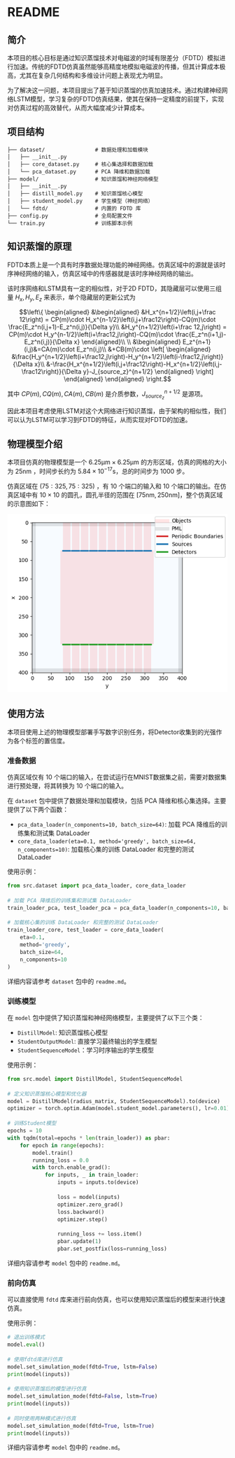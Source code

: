 # README

## 简介

本项目的核心目标是通过知识蒸馏技术对电磁波的时域有限差分（FDTD）模拟进行加速。传统的FDTD仿真虽然能够高精度地模拟电磁波的传播，但其计算成本极高，尤其在复杂几何结构和多维设计问题上表现尤为明显。

为了解决这一问题，本项目提出了基于知识蒸馏的仿真加速技术。通过构建神经网络LSTM模型，学习复杂的FDTD仿真结果，使其在保持一定精度的前提下，实现对仿真过程的高效替代，从而大幅度减少计算成本。

## 项目结构

```
├── dataset/                # 数据处理和加载模块
│   ├── __init__.py
│   ├── core_dataset.py     # 核心集选择和数据加载
│   └── pca_dataset.py      # PCA 降维和数据加载
├── model/                  # 知识蒸馏和神经网络模型
│   ├── __init__.py
│   ├── distill_model.py    # 知识蒸馏核心模型
│   ├── student_model.py    # 学生模型（神经网络）
│   └── fdtd/               # 内置的 FDTD 库
├── config.py               # 全局配置文件
└── train.py                # 训练脚本示例
```

## 知识蒸馏的原理

FDTD本质上是一个具有时序数据处理功能的神经网络。仿真区域中的源就是该时序神经网络的输入，仿真区域中的传感器就是该时序神经网络的输出。

该时序网络和LSTM具有一定的相似性，对于2D FDTD，其隐藏层可以使用三组量 $H_x,H_y,E_z$ 来表示，单个隐藏层的更新公式为

```math
\left\{
\begin{aligned}
    &\begin{aligned}
        &H_x^{n+1/2}\left(i,j+\frac 12\right) = CP(m)\cdot H_x^{n-1/2}\left(i,j+\frac12\right)-CQ(m)\cdot \frac{E_z^n(i,j+1)-E_z^n(i,j)}{\Delta y}\\
        &H_y^{n+1/2}\left(i+\frac 12,j\right) = CP(m)\cdot H_y^{n-1/2}\left(i+\frac12,j\right)-CQ(m)\cdot \frac{E_z^n(i+1,j)-E_z^n(i,j)}{\Delta x}
    \end{aligned}\\
    \\
    &\begin{aligned}
        E_z^{n+1}(i,j)&=CA(m)\cdot E_z^n(i,j)\\
        &+CB(m)\cdot \left[
            \begin{aligned}
                &\frac{H_y^{n+1/2}\left(i+\frac12,j\right)-H_y^{n+1/2}\left(i-\frac12,j\right)}{\Delta x}\\
                &-\frac{H_x^{n+1/2}\left(i,j+\frac12\right)-H_x^{n+1/2}\left(i,j-\frac12\right)}{\Delta y}-J_{source_z}^{n+1/2}
            \end{aligned}
        \right]
    \end{aligned}
\end{aligned}
\right.
```

其中 $CP(m),CQ(m),CA(m),CB(m)$ 是介质参数，$`J_{source_z}^{n+1/2}`$ 是源项。

因此本项目考虑使用LSTM对这个大网络进行知识蒸馏，由于架构的相似性，我们可以认为LSTM可以学习到FDTD的特征，从而实现对FDTD的加速。

## 物理模型介绍

本项目仿真的物理模型是一个 $6.25\mathrm{\mu m} \times 6.25\mathrm{\mu m}$ 的方形区域，仿真的网格的大小为 $25\mathrm{n m}$ ，时间步长约为 $5.84\times 10^{-17}\mathrm s$，总的时间步为 $1000$ 步。

仿真区域在 $(75:325, 75:325)$ ，有 $10$ 个端口的输入和 $10$ 个端口的输出。在仿真区域中有 $10\times 10$ 的圆孔，圆孔半径的范围在 $[75\mathrm{nm}, 250\mathrm{nm}]$，整个仿真区域的示意图如下：

![](https://raw.githubusercontent.com/xincy22/MyImages/main/img/20241010153007.png)

## 使用方法

本项目使用上述的物理模型部署手写数字识别任务，将Detector收集到的光强作为各个标签的置信度。

### 准备数据

仿真区域仅有 $10$ 个端口的输入，在尝试运行在MNIST数据集之前，需要对数据集进行预处理，将其转换为 $10$ 个端口的输入。

在 `dataset` 包中提供了数据处理和加载模块，包括 PCA 降维和核心集选择。主要提供了以下两个函数：

- `pca_data_loader(n_components=10, batch_size=64)`: 加载 PCA 降维后的训练集和测试集 DataLoader
- `core_data_loader(eta=0.1, method='greedy', batch_size=64, n_components=10)`: 加载核心集的训练 DataLoader 和完整的测试 DataLoader

使用示例：

```python
from src.dataset import pca_data_loader, core_data_loader

# 加载 PCA 降维后的训练集和测试集 DataLoader
train_loader_pca, test_loader_pca = pca_data_loader(n_components=10, batch_size=64)

# 加载核心集的训练 DataLoader 和完整的测试 DataLoader
train_loader_core, test_loader = core_data_loader(
    eta=0.1,
    method='greedy',
    batch_size=64,
    n_components=10
)
```

详细内容请参考 `dataset` 包中的 `readme.md`。

### 训练模型

在 `model` 包中提供了知识蒸馏和神经网络模型，主要提供了以下三个类：

- `DistillModel`: 知识蒸馏核心模型
- `StudentOutputModel`: 直接学习最终输出的学生模型
- `StudentSequenceModel`：学习时序输出的学生模型

使用示例：

```python
from src.model import DistillModel, StudentSequenceModel

# 定义知识蒸馏核心模型和优化器
model = DistillModel(radius_matrix, StudentSequenceModel).to(device)
optimizer = torch.optim.Adam(model.student_model.parameters(), lr=0.01)

# 训练Student模型
epochs = 10
with tqdm(total=epochs * len(train_loader)) as pbar:
    for epoch in range(epochs):
        model.train()
        running_loss = 0.0
        with torch.enable_grad():
            for inputs, _ in train_loader:
                inputs = inputs.to(device)

                loss = model(inputs)
                optimizer.zero_grad()
                loss.backward()
                optimizer.step()

                running_loss += loss.item()
                pbar.update(1)
                pbar.set_postfix(loss=running_loss)
```

详细内容请参考 `model` 包中的 `readme.md`。

### 前向仿真

可以直接使用 `fdtd` 库来进行前向仿真，也可以使用知识蒸馏后的模型来进行快速仿真。

使用示例：
```python
# 退出训练模式
model.eval()

# 使用fdtd库进行仿真
model.set_simulation_mode(fdtd=True, lstm=False)
print(model(inputs))

# 使用知识蒸馏后的模型进行仿真
model.set_simulation_mode(fdtd=False, lstm=True)
print(model(inputs))

# 同时使用两种模式进行仿真
model.set_simulation_mode(fdtd=True, lstm=True)
print(model(inputs))
```

详细内容请参考 `model` 包中的 `readme.md`。